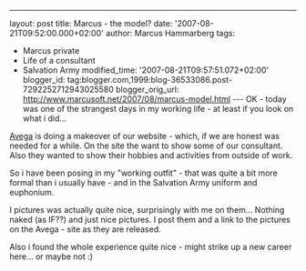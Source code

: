 ---
layout: post
title: Marcus - the model?
date: '2007-08-21T09:52:00.000+02:00'
author: Marcus Hammarberg
tags:
  - Marcus
private
  - Life of a consultant
  - Salvation Army
modified_time: '2007-08-21T09:57:51.072+02:00'
blogger_id: tag:blogger.com,1999:blog-36533086.post-7292252712943025580
blogger_orig_url: http://www.marcusoft.net/2007/08/marcus-model.html ---
<span id="SPELLING_ERROR_0" class="blsp-spelling-corrected">OK -
today was one of the strangest days in my working life - at least if you
look on what i did...

[Avega](http://www.avega.se/) is doing
a makeover of our website - which, if we are honest was needed for a
while. On the site the want to show some of our consultant. Also they
wanted to show their hobbies and activities from outside of
work.

So i have been posing in my "working outfit" - that was quite a bit more
formal than i usually have - and in the
Salvation Army uniform and euphonium.

I pictures was actually quite nice, surprisingly with me on them...
Nothing naked (as IF??) and just nice pictures. I post them and a link
to the pictures on the Avega - site as they are released.

Also i found the whole experience quite nice - might strike up a new
career here... or maybe not :)
